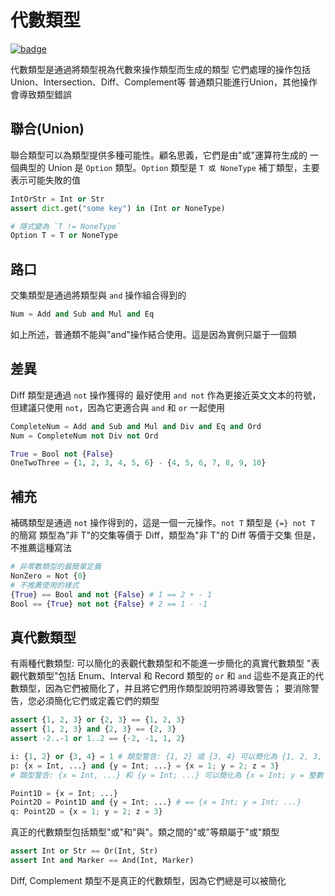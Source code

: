 # 代數類型

[![badge](https://img.shields.io/endpoint.svg?url=https%3A%2F%2Fgezf7g7pd5.execute-api.ap-northeast-1.amazonaws.com%2Fdefault%2Fsource_up_to_date%3Fowner%3Derg-lang%26repos%3Derg%26ref%3Dmain%26path%3Ddoc/EN/syntax/type/13_algebraic.md%26commit_hash%3Dc120700585fdb1d655255c8e2817bb13cc8d369e)](https://gezf7g7pd5.execute-api.ap-northeast-1.amazonaws.com/default/source_up_to_date?owner=erg-lang&repos=erg&ref=main&path=doc/EN/syntax/type/13_algebraic.md&commit_hash=c120700585fdb1d655255c8e2817bb13cc8d369e)

代數類型是通過將類型視為代數來操作類型而生成的類型
它們處理的操作包括Union、Intersection、Diff、Complement等
普通類只能進行Union，其他操作會導致類型錯誤

## 聯合(Union)

聯合類型可以為類型提供多種可能性。顧名思義，它們是由"或"運算符生成的
一個典型的 Union 是 `Option` 類型。`Option` 類型是 `T 或 NoneType` 補丁類型，主要表示可能失敗的值

```python
IntOrStr = Int or Str
assert dict.get("some key") in (Int or NoneType)

# 隱式變為 `T != NoneType`
Option T = T or NoneType
```

## 路口

交集類型是通過將類型與 `and` 操作組合得到的

```python
Num = Add and Sub and Mul and Eq
```

如上所述，普通類不能與"and"操作結合使用。這是因為實例只屬于一個類

## 差異

Diff 類型是通過 `not` 操作獲得的
最好使用 `and not` 作為更接近英文文本的符號，但建議只使用 `not`，因為它更適合與 `and` 和 `or` 一起使用

```python
CompleteNum = Add and Sub and Mul and Div and Eq and Ord
Num = CompleteNum not Div not Ord

True = Bool not {False}
OneTwoThree = {1, 2, 3, 4, 5, 6} - {4, 5, 6, 7, 8, 9, 10}
```

## 補充

補碼類型是通過 `not` 操作得到的，這是一個一元操作。`not T` 類型是 `{=} not T` 的簡寫
類型為"非 T"的交集等價于 Diff，類型為"非 T"的 Diff 等價于交集
但是，不推薦這種寫法

```python
# 非零數類型的最簡單定義
NonZero = Not {0}
# 不推薦使用的樣式
{True} == Bool and not {False} # 1 == 2 + - 1
Bool == {True} not not {False} # 2 == 1 - -1
```

## 真代數類型

有兩種代數類型: 可以簡化的表觀代數類型和不能進一步簡化的真實代數類型
"表觀代數類型"包括 Enum、Interval 和 Record 類型的 `or` 和 `and`
這些不是真正的代數類型，因為它們被簡化了，并且將它們用作類型說明符將導致警告； 要消除警告，您必須簡化它們或定義它們的類型

```python
assert {1, 2, 3} or {2, 3} == {1, 2, 3}
assert {1, 2, 3} and {2, 3} == {2, 3}
assert -2..-1 or 1..2 == {-2, -1, 1, 2}

i: {1, 2} or {3, 4} = 1 # 類型警告: {1, 2} 或 {3, 4} 可以簡化為 {1, 2, 3, 4}
p: {x = Int, ...} and {y = Int; ...} = {x = 1; y = 2; z = 3}
# 類型警告: {x = Int, ...} 和 {y = Int; ...} 可以簡化為 {x = Int; y = 整數； ...}

Point1D = {x = Int; ...}
Point2D = Point1D and {y = Int; ...} # == {x = Int; y = Int; ...}
q: Point2D = {x = 1; y = 2; z = 3}
```

真正的代數類型包括類型"或"和"與"。類之間的"或"等類屬于"或"類型

```python
assert Int or Str == Or(Int, Str)
assert Int and Marker == And(Int, Marker)
```

Diff, Complement 類型不是真正的代數類型，因為它們總是可以被簡化
